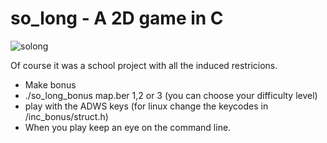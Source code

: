 # so_long - A 2D game in C

![solong](https://user-images.githubusercontent.com/71543496/129474730-0e5d51e6-88e4-4c38-98ff-805248f11229.png)


Of course it was a school project with all the induced restricions.
- Make bonus
- ./so_long_bonus map.ber 1,2 or 3 (you can choose your difficulty level)
- play with the ADWS keys (for linux change the keycodes in /inc_bonus/struct.h)
- When you play keep an eye on the command line.
